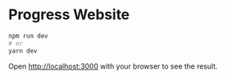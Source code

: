 # Progress Website


```bash
npm run dev
# or
yarn dev
```

Open [http://localhost:3000](http://localhost:3000) with your browser to see the result.
